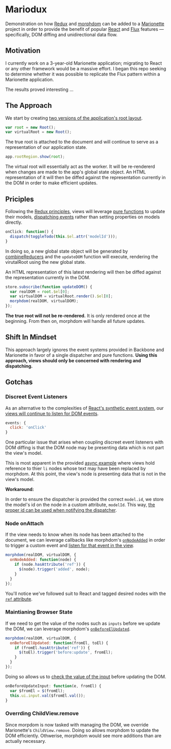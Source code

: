 # Mariodux
Demonstration on how [Redux](https://github.com/reactjs/redux) and [morphdom](https://github.com/patrick-steele-idem/morphdom) can be added to a  [Marionette](https://github.com/marionettejs/backbone.marionette) project in order to provide the benefit of popular [React](https://github.com/facebook/react) and [Flux](https://facebook.github.io/flux/) features — specifically, DOM diffing and unidirectional data flow.

## Motivation
I currently work on a 3-year-old Marionette application; migrating to React or any other framework would be a massive effort. I began this repo seeking to determine whether it was possible to replicate the Flux pattern within a Marionette application.

The results proved interesting …

## The Approach
We start by creating [two versions of the application's root layout](https://github.com/AndrewHenderson/mariodux/blob/master/examples/todos/index.js#L15-L16).
```js
var root = new Root();
var virtualRoot = new Root();
```
The true root is attached to the document and will continue to serve as a representation of our application state.
```js
app.rootRegion.show(root);
```
The virtual root will essentially act as the worker. It will be re-rendererd when changes are made to the app's global state object. An HTML representation of it will then be diffed against the representation currently in the DOM in order to make efficient updates.

## Priciples
Following the [Redux principles](http://redux.js.org/docs/introduction/ThreePrinciples.html), views will leverage [pure functions](https://github.com/AndrewHenderson/mariodux/blob/master/examples/todos/reducers/todos.js#L10-L43) to update their models, [dispatching events](https://github.com/AndrewHenderson/mariodux/blob/master/examples/todos/components/TodoList.js#L53-L55) rather than setting properties on models directly.
```js
onClick: function() {
  dispatch(toggleTodo(this.$el.attr('modelId')));
}
```
In doing so, a new global state object will be generated by  [combineReducers](https://github.com/AndrewHenderson/mariodux/blob/master/examples/todos/reducers/index.js#L9-L12) and the `updateDOM` function will execute, rendering the virutalRoot using the new global state.

An HTML representation of this latest rendering will then be diffed against the representation currently in the DOM.
```js
store.subscribe(function updateDOM() {
  var realDOM = root.$el[0];
  var virtualDOM = virtualRoot.render().$el[0];
  morphdom(realDOM, virtualDOM);
});
```
**The true root will not be re-rendered.** It is only rendered once at the beginning. From then on, morphdom will handle all future updates.

## Shift In Mindset

This approach largely ignores the event systems provided in Backbone and Marionette in favor of a single dispatcher and pure functions. **Using this approach, views should only be concerned with rendering and dispatching.**

## Gotchas
### Discreet Event Listeners
As an alternative to the complexities of [React's synthetic event system](https://facebook.github.io/react/docs/working-with-the-browser.html), our [views will continue to listen for DOM events](https://github.com/AndrewHenderson/mariodux/blob/master/examples/todos/components/TodoList.js#L30-L32).
```js
events: {
  click: 'onClick'
}
```
One particular issue that arises when coupling discreet event listeners with DOM diffing is that the DOM node may be presenting data which is not part the view's model.

This is most apparent in the provided [async example](https://github.com/AndrewHenderson/mariodux/tree/master/examples/async) where views hold reference to thier `li` nodes whose text may have been replaced by morphdom. At this point, the view's node is presenting data that is not in the view's model.

**Workaround:**

In order to ensure the dispatcher is provided the correct `model.id`, we store the model's id on the node in a custom attribute, `modelId`. This way, [the proper id can be used when notifying the dispatcher](https://github.com/AndrewHenderson/mariodux/blob/master/examples/todos/components/TodoList.js#L54).

### Node onAttach
If the view needs to know when its node has been attached to the document, we can leverage callbacks like morphdom's   [`onNodeAdded`](
https://github.com/AndrewHenderson/mariodux/blob/master/examples/async/index.js#L26-L30) in order to trigger a custom event and [listen for that event in the view](https://github.com/AndrewHenderson/mariodux/blob/master/examples/async/components/Posts.js#L14-L16).
```js
morphdom(realDOM, virtualDOM, {
  onNodeAdded: function(node) {
    if (node.hasAttribute('ref')) {
      $(node).trigger('added', node);
    }
  }
});
```
You'll notice we've followed suit to React and tagged desired nodes with the [`ref` attribute](https://facebook.github.io/react/docs/more-about-refs.html#the-ref-callback-attribute).

### Maintianing Browser State
If we need to get the value of the nodes such as `inputs` before we update the DOM, we can leverage morphdom's [`onBeforeElUpdated`](https://github.com/AndrewHenderson/mariodux/blob/master/examples/todos/index.js#L29-L32).
```js
morphdom(realDOM, virtualDOM, {
  onBeforeElUpdated: function(fromEl, toEl) {
    if (fromEl.hasAttribute('ref')) {
      $(toEl).trigger('before:update', fromEl);
    }
  }
});
```
Doing so allows us to [check the value of the input](https://github.com/AndrewHenderson/mariodux/blob/master/examples/todos/components/AddTodo.js#L32-L35) before updating the DOM.
```js
onBeforeUpdateInput: function(e, fromEl) {
  var $fromEl = $(fromEl);
  this.ui.input.val($fromEl.val());
}
```
### Overrding ChildView.remove
Since morpdom is now tasked with managing the DOM, we override Marionette's `ChildView.remove`. Doing so allows morphdom to update the DOM efficiently. Othwerise, morphdom would see more additions than are actually necessary.
